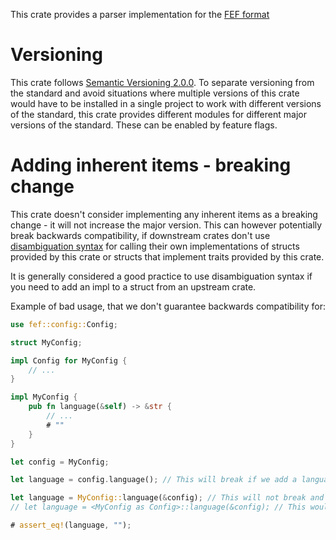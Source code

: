 This crate provides a parser implementation for the [FEF format](https://github.com/jiricekcz/fef-specification)

# Versioning

This crate follows [Semantic Versioning 2.0.0](https://semver.org/). To separate versioning from the standard and avoid situations where multiple versions of this crate would have to be installed in a single project to work with different versions of the standard, this crate provides different modules for different major versions of the standard. These can be enabled by feature flags.

# Adding inherent items - breaking change

This crate doesn't consider implementing any inherent items as a breaking change - it will not increase the major version.
This can however potentially break backwards compatibility, if downstream crates don't use [disambiguation syntax](https://doc.rust-lang.org/reference/expressions/call-expr.html#disambiguating-function-calls) for calling their own implementations of structs provided by this crate or structs that implement traits provided by this crate.

It is generally considered a good practice to use disambiguation syntax if you need to add an impl to a struct from an upstream crate.

Example of bad usage, that we don't guarantee backwards compatibility for:
```rust
use fef::config::Config;

struct MyConfig;

impl Config for MyConfig {
    // ...
}

impl MyConfig {
    pub fn language(&self) -> &str {
        // ...
        # ""
    }
}

let config = MyConfig;

let language = config.language(); // This will break if we add a language method to the Config trait

let language = MyConfig::language(&config); // This will not break and execute your language method
// let language = <MyConfig as Config>::language(&config); // This would execute the language method from the Config trait

# assert_eq!(language, "");
```